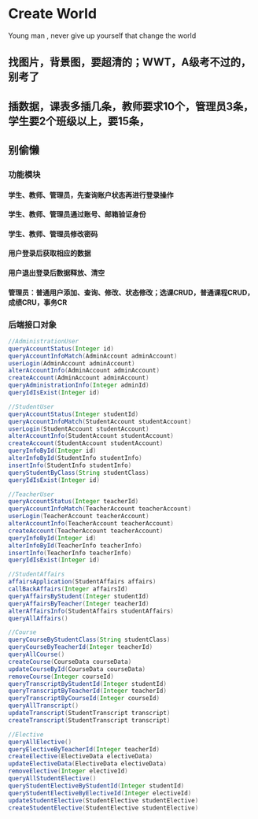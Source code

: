 # Create World
Young man , never give up yourself that change the world

## 找图片，背景图，要超清的；WWT，A级考不过的，别考了
## 插数据，课表多插几条，教师要求10个，管理员3条，学生要2个班级以上，要15条，
## 别偷懒

### 功能模块
#### 学生、教师、管理员，先查询账户状态再进行登录操作
#### 学生、教师、管理员通过账号、邮箱验证身份
#### 学生、教师、管理员修改密码
#### 用户登录后获取相应的数据
#### 用户退出登录后数据释放、清空
#### 管理员：普通用户添加、查询、修改、状态修改；选课CRUD，普通课程CRUD，成绩CRU，事务CR

### 后端接口对象

```java
//AdministrationUser
queryAccountStatus(Integer id)
queryAccountInfoMatch(AdminAccount adminAccount)
userLogin(AdminAccount adminAccount)
alterAccountInfo(AdminAccount adminAccount)
createAccount(AdminAccount adminAccount)
queryAdministrationInfo(Integer adminId)
queryIdIsExist(Integer id)
```

```java
//StudentUser
queryAccountStatus(Integer studentId)
queryAccountInfoMatch(StudentAccount studentAccount)
userLogin(StudentAccount studentAccount)
alterAccountInfo(StudentAccount studentAccount)
createAccount(StudentAccount studentAccount)
queryInfoById(Integer id)
alterInfoById(StudentInfo studentInfo)
insertInfo(StudentInfo studentInfo)
queryStudentByClass(String studentClass)
queryIdIsExist(Integer id)
```

```java
//TeacherUser
queryAccountStatus(Integer teacherId)
queryAccountInfoMatch(TeacherAccount teacherAccount)
userLogin(TeacherAccount teacherAccount)
alterAccountInfo(TeacherAccount teacherAccount)
createAccount(TeacherAccount teacherAccount)
queryInfoById(Integer id)
alterInfoById(TeacherInfo teacherInfo)
insertInfo(TeacherInfo teacherInfo)
queryIdIsExist(Integer id)
```

```JAVA
//StudentAffairs
affairsApplication(StudentAffairs affairs)
callBackAffairs(Integer affairsId)
queryAffairsByStudent(Integer studentId)
queryAffairsByTeacher(Integer teacherId)
alterAffairsInfo(StudentAffairs studentAffairs)
queryAllAffairs()
```

```JAVA
//Course
queryCourseByStudentClass(String studentClass) 
queryCourseByTeacherId(Integer teacherId)
queryAllCourse()
createCourse(CourseData courseData)
updateCourseById(CourseData courseData)
removeCourse(Integer courseId)
queryTranscriptByStudentId(Integer studentId)
queryTranscriptByTeacherId(Integer teacherId)
queryTranscriptByCourseId(Integer courseId)
queryAllTranscript()
updateTranscript(StudentTranscript transcript)
createTranscript(StudentTranscript transcript)
```

```JAVA
//Elective
queryAllElective()
queryElectiveByTeacherId(Integer teacherId)
createElective(ElectiveData electiveData)
updateElectiveData(ElectiveData electiveData)
removeElective(Integer electiveId)
queryAllStudentElective()
queryStudentElectiveByStudentId(Integer studentId)
queryStudentElectiveByElectiveId(Integer electiveId)
updateStudentElective(StudentElective studentElective)
createStudentElective(StudentElective studentElective)
```
